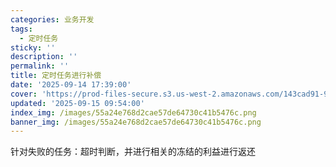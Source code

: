 ```yaml
---
categories: 业务开发
tags:
  - 定时任务
sticky: ''
description: ''
permalink: ''
title: 定时任务进行补偿
date: '2025-09-14 17:39:00'
cover: 'https://prod-files-secure.s3.us-west-2.amazonaws.com/143cad91-961b-48b0-82dc-78fbb6eb5abe/ee454bf5-11f1-4fcb-b59c-c80ea92cad25/79203675_p0.png?X-Amz-Algorithm=AWS4-HMAC-SHA256&X-Amz-Content-Sha256=UNSIGNED-PAYLOAD&X-Amz-Credential=ASIAZI2LB466SFYUMYAX%2F20250916%2Fus-west-2%2Fs3%2Faws4_request&X-Amz-Date=20250916T210042Z&X-Amz-Expires=3600&X-Amz-Security-Token=IQoJb3JpZ2luX2VjEBwaCXVzLXdlc3QtMiJHMEUCIBBO%2FFv3zMk77UHdzkRZeW6M56xe%2FAatPCKZsOnSUbE0AiEA75fDY9k5T%2FeaQ77a6sDrHJAyQXgxpAlV9Yqzljm3IJcqiAQIlf%2F%2F%2F%2F%2F%2F%2F%2F%2F%2FARAAGgw2Mzc0MjMxODM4MDUiDALCzlI0MsHvNWKtkSrcA623FaqXZzG5PS2zDBoYyyS9DHrPwh4ZcOT8vm0TU5cDYWNwGUu04v0rIqsPmsu8QXJhxUhyjaX0HrZD6vNiafJokM5KPjXfZFsD26TbMIXACtLbyl4naixlJA5MSDRxYRWLYObfBN5aPl0zSH7Ly%2BVsl5clkuPsF2s5LEgRFLuYy4BJ3pOqDm3M%2Bau%2BgxikqsKvfWSoQM4mQl90ct6w8P9zerqmjXJj0OOsbevkZQ2b27AowqbjdkOuMA4jsiRMMgEAUR4ifv4k%2BmC7ycwcJa0a7DTxGWELQADActXfGHkF1pT44Na4hK79ijBgvXzKKce4rorhHTEqhuoyws9d88V5EgfijSVKGxk7PZLW8Yj3lOOeSdNPOUyvcFcUDjUJFyi%2BntIkabjv5V%2FSYlgG0SzHtiPQzBAfj%2BlT1Ik1HQFL1aLQhjvcH5FDvQeGUaV8T3s4gcJ1xfuCUU36c8ZDRMK%2FDZvFHj0xhXP6XeWblsABIRlieDeOrnrVkXPKkKAfW2e5tuko2tLtgWH3Y8HB%2BOuoK6ml7XR73LZr1z77PzP2H8ppWvGyT0U20r26golcntYh6yQNmZFM%2BKKZ2xoRmjUircV3peC%2BxNhqq0snJBPdVzTBp9ChgXLmFzfDMP2Cp8YGOqUBgF6qu%2FHKBEmuR1Q8IqKGxt3k7vwXa80ca1mlkBVjs2hV66O4Eyb1ysRuUjjvE9R0DWnOXutdbMuqCg8E0ZXiz%2BEdYJ34G0qyC9tWpmww2mT78jLOvJBgETmVJ52yHDJcNJgJRz6%2Bsibs39q09BT8VUjo1zO3hmW4HbmPJdvnVScHX%2FWmz7pxW%2F4pmJSSE21TtFS66snvW0ZDrhtKqwR%2Bovah9MU1&X-Amz-Signature=b1bd71cbaa42832ec311f36e31e9de5447e1970463989f4d37744a29ebdbcb6d&X-Amz-SignedHeaders=host&x-amz-checksum-mode=ENABLED&x-id=GetObject'
updated: '2025-09-15 09:54:00'
index_img: /images/55a24e768d2cae57de64730c41b5476c.png
banner_img: /images/55a24e768d2cae57de64730c41b5476c.png
---
```


针对失败的任务：超时判断，并进行相关的冻结的利益进行返还

